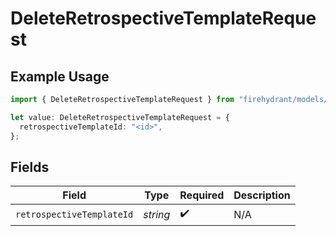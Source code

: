 # DeleteRetrospectiveTemplateRequest

## Example Usage

```typescript
import { DeleteRetrospectiveTemplateRequest } from "firehydrant/models/operations";

let value: DeleteRetrospectiveTemplateRequest = {
  retrospectiveTemplateId: "<id>",
};
```

## Fields

| Field                     | Type                      | Required                  | Description               |
| ------------------------- | ------------------------- | ------------------------- | ------------------------- |
| `retrospectiveTemplateId` | *string*                  | :heavy_check_mark:        | N/A                       |